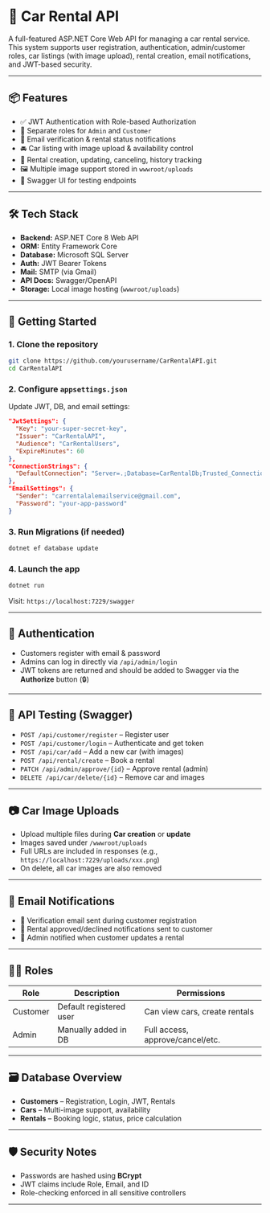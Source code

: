 # 🚗 Car Rental API

A full-featured ASP.NET Core Web API for managing a car rental service. This system supports user registration, authentication, admin/customer roles, car listings (with image upload), rental creation, email notifications, and JWT-based security.

---

## 📦 Features

- ✅ JWT Authentication with Role-based Authorization
- 👥 Separate roles for `Admin` and `Customer`
- 📩 Email verification & rental status notifications
- 🚘 Car listing with image upload & availability control
- 📆 Rental creation, updating, canceling, history tracking
- 🖼️ Multiple image support stored in `wwwroot/uploads`
- 📃 Swagger UI for testing endpoints

---

## 🛠️ Tech Stack

- **Backend:** ASP.NET Core 8 Web API
- **ORM:** Entity Framework Core
- **Database:** Microsoft SQL Server
- **Auth:** JWT Bearer Tokens
- **Mail:** SMTP (via Gmail)
- **API Docs:** Swagger/OpenAPI
- **Storage:** Local image hosting (`wwwroot/uploads`)

---

## 🚀 Getting Started

### 1. Clone the repository

```bash
git clone https://github.com/yourusername/CarRentalAPI.git
cd CarRentalAPI
```

### 2. Configure `appsettings.json`

Update JWT, DB, and email settings:

```json
"JwtSettings": {
  "Key": "your-super-secret-key",
  "Issuer": "CarRentalAPI",
  "Audience": "CarRentalUsers",
  "ExpireMinutes": 60
},
"ConnectionStrings": {
  "DefaultConnection": "Server=.;Database=CarRentalDb;Trusted_Connection=True;TrustServerCertificate=True;"
},
"EmailSettings": {
  "Sender": "carrentalalemailservice@gmail.com",
  "Password": "your-app-password"
}
```

### 3. Run Migrations (if needed)

```bash
dotnet ef database update
```

### 4. Launch the app

```bash
dotnet run
```

Visit: `https://localhost:7229/swagger`

---

## 🔐 Authentication

- Customers register with email & password
- Admins can log in directly via `/api/admin/login`
- JWT tokens are returned and should be added to Swagger via the **Authorize** button (🔒)

---

## 🧪 API Testing (Swagger)

- `POST /api/customer/register` – Register user
- `POST /api/customer/login` – Authenticate and get token
- `POST /api/car/add` – Add a new car (with images)
- `POST /api/rental/create` – Book a rental
- `PATCH /api/admin/approve/{id}` – Approve rental (admin)
- `DELETE /api/car/delete/{id}` – Remove car and images

---

## 📷 Car Image Uploads

- Upload multiple files during **Car creation** or **update**
- Images saved under `/wwwroot/uploads`
- Full URLs are included in responses (e.g., `https://localhost:7229/uploads/xxx.png`)
- On delete, all car images are also removed

---

## 📧 Email Notifications

- 📨 Verification email sent during customer registration
- 📨 Rental approved/declined notifications sent to customer
- 📨 Admin notified when customer updates a rental

---

## 🧑‍💻 Roles

| Role     | Description                        | Permissions                       |
|----------|------------------------------------|-----------------------------------|
| Customer | Default registered user            | Can view cars, create rentals     |
| Admin    | Manually added in DB               | Full access, approve/cancel/etc.  |

---

## 🗃️ Database Overview

- **Customers** – Registration, Login, JWT, Rentals
- **Cars** – Multi-image support, availability
- **Rentals** – Booking logic, status, price calculation

---

## 🛡️ Security Notes

- Passwords are hashed using **BCrypt**
- JWT claims include Role, Email, and ID
- Role-checking enforced in all sensitive controllers

---
